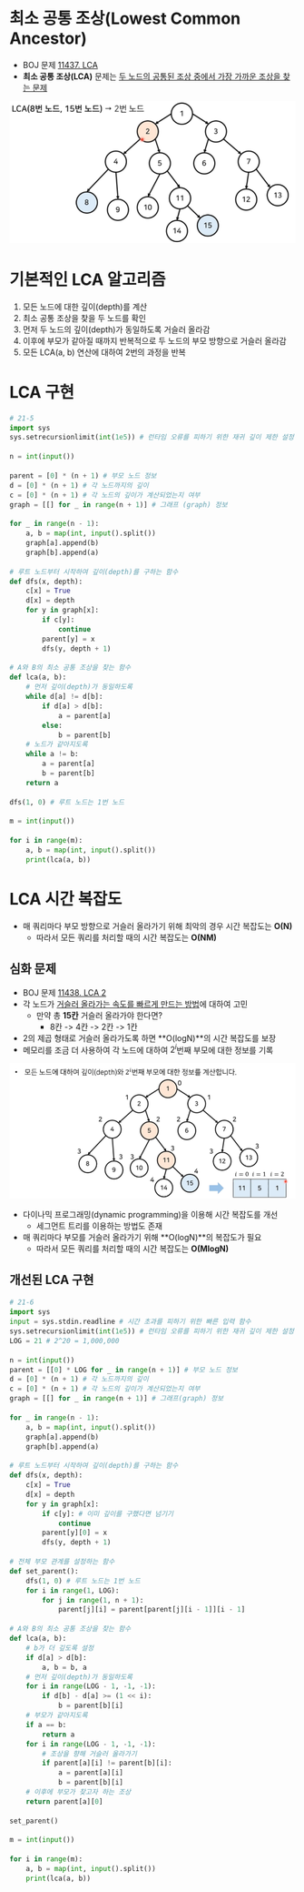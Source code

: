 # 최소 공통 조상(Lowest Common Ancestor)
* BOJ 문제 [11437. LCA](https://www.acmicpc.net/problem/11437)
* **최소 공통 조상(LCA)** 문제는 <u>두 노드의 공통된 조상 중에서 가장 가까운 조상을 찾는 문제</u>

![lca_1](images/15_LCA_1.png)

# 기본적인 LCA 알고리즘
1. 모든 노드에 대한 깊이(depth)를 계산
2. 최소 공통 조상을 찾을 두 노드를 확인
  1. 먼저 두 노드의 깊이(depth)가 동일하도록 거슬러 올라감
  2. 이후에 부모가 같아질 때까지 반복적으로 두 노드의 부모 방향으로 거슬러 올라감
3. 모든 LCA(a, b) 연산에 대하여 2번의 과정을 반복
# LCA 구현
```py
# 21-5
import sys
sys.setrecursionlimit(int(1e5)) # 런타임 오류를 피하기 위한 재귀 깊이 제한 설정

n = int(input())

parent = [0] * (n + 1) # 부모 노드 정보
d = [0] * (n + 1) # 각 노드까지의 깊이
c = [0] * (n + 1) # 각 노드의 깊이가 계산되었는지 여부
graph = [[] for _ in range(n + 1)] # 그래프 (graph) 정보

for _ in range(n - 1):
    a, b = map(int, input().split())
    graph[a].append(b)
    graph[b].append(a)

# 루트 노드부터 시작하여 깊이(depth)를 구하는 함수
def dfs(x, depth):
    c[x] = True
    d[x] = depth
    for y in graph[x]:
        if c[y]:
            continue
        parent[y] = x
        dfs(y, depth + 1)

# A와 B의 최소 공통 조상을 찾는 함수
def lca(a, b):
    # 먼저 깊이(depth)가 동일하도록
    while d[a] != d[b]:
        if d[a] > d[b]:
            a = parent[a]
        else:
            b = parent[b]
    # 노드가 같아지도록
    while a != b:
        a = parent[a]
        b = parent[b]
    return a

dfs(1, 0) # 루트 노드는 1번 노드

m = int(input())

for i in range(m):
    a, b = map(int, input().split())
    print(lca(a, b))
```

# LCA 시간 복잡도
* 매 쿼리마다 부모 방향으로 거슬러 올라가기 위해 최악의 경우 시간 복잡도는 **O(N)**
  * 따라서 모든 쿼리를 처리할 때의 시간 복잡도는 **O(NM)**

## 심화 문제
* BOJ 문제 [11438. LCA 2](https://www.acmicpc.net/problem/11438)
* 각 노드가 <u>거슬러 올라가는 속도를 빠르게 만드는 방법</u>에 대하여 고민
  * 만약 총 **15칸** 거슬러 올라가야 한다면?
    * 8칸 -> 4칸 -> 2칸 -> 1칸
* 2의 제곱 형태로 거슬러 올라가도록 하면 **O(logN)**의 시간 복잡도를 보장
* 메모리를 조금 더 사용하여 각 노드에 대하여 $2^i$번째 부모에 대한 정보를 기록

![lca_2](images/15_LCA_2.png)

* 다이나믹 프로그래밍(dynamic programming)을 이용해 시간 복잡도를 개선
  * 세그먼트 트리를 이용하는 방법도 존재
* 매 쿼리마다 부모를 거슬러 올라가기 위해 **O(logN)**의 복잡도가 필요
  * 따라서 모든 쿼리를 처리할 때의 시간 복잡도는 **O(MlogN)**

## 개선된 LCA 구현
```py
# 21-6
import sys
input = sys.stdin.readline # 시간 초과를 피하기 위한 빠른 입력 함수
sys.setrecursionlimit(int(1e5)) # 런타임 오류를 피하기 위한 재귀 깊이 제한 설정
LOG = 21 # 2^20 = 1,000,000

n = int(input())
parent = [[0] * LOG for _ in range(n + 1)] # 부모 노드 정보
d = [0] * (n + 1) # 각 노드까지의 깊이
c = [0] * (n + 1) # 각 노드의 깊이가 계산되었는지 여부
graph = [[] for _ in range(n + 1)] # 그래프(graph) 정보

for _ in range(n - 1):
    a, b = map(int, input().split())
    graph[a].append(b)
    graph[b].append(a)

# 루트 노드부터 시작하여 깊이(depth)를 구하는 함수
def dfs(x, depth):
    c[x] = True
    d[x] = depth
    for y in graph[x]:
        if c[y]: # 이미 깊이를 구했다면 넘기기
            continue
        parent[y][0] = x
        dfs(y, depth + 1)

# 전체 부모 관계를 설정하는 함수
def set_parent():
    dfs(1, 0) # 루트 노드는 1번 노드
    for i in range(1, LOG):
        for j in range(1, n + 1):
            parent[j][i] = parent[parent[j][i - 1]][i - 1]

# A와 B의 최소 공통 조상을 찾는 함수
def lca(a, b):
    # b가 더 깊도록 설정
    if d[a] > d[b]:
        a, b = b, a
    # 먼저 깊이(depth)가 동일하도록
    for i in range(LOG - 1, -1, -1):
        if d[b] - d[a] >= (1 << i):
            b = parent[b][i]
    # 부모가 같아지도록
    if a == b:
        return a
    for i in range(LOG - 1, -1, -1):
        # 조상을 향해 거슬러 올라가기
        if parent[a][i] != parent[b][i]:
            a = parent[a][i]
            b = parent[b][i]
    # 이후에 부모가 찾고자 하는 조상
    return parent[a][0]

set_parent()

m = int(input())

for i in range(m):
    a, b = map(int, input().split())
    print(lca(a, b))
```